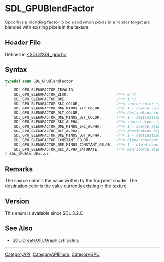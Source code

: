 # SDL_GPUBlendFactor

Specifies a blending factor to be used when pixels in a render target are blended with existing pixels in the texture.

## Header File

Defined in [<SDL3/SDL_gpu.h>](https://github.com/libsdl-org/SDL/blob/main/include/SDL3/SDL_gpu.h)

## Syntax

```c
typedef enum SDL_GPUBlendFactor
{
    SDL_GPU_BLENDFACTOR_INVALID,
    SDL_GPU_BLENDFACTOR_ZERO,                      /**< 0 */
    SDL_GPU_BLENDFACTOR_ONE,                       /**< 1 */
    SDL_GPU_BLENDFACTOR_SRC_COLOR,                 /**< source color */
    SDL_GPU_BLENDFACTOR_ONE_MINUS_SRC_COLOR,       /**< 1 - source color */
    SDL_GPU_BLENDFACTOR_DST_COLOR,                 /**< destination color */
    SDL_GPU_BLENDFACTOR_ONE_MINUS_DST_COLOR,       /**< 1 - destination color */
    SDL_GPU_BLENDFACTOR_SRC_ALPHA,                 /**< source alpha */
    SDL_GPU_BLENDFACTOR_ONE_MINUS_SRC_ALPHA,       /**< 1 - source alpha */
    SDL_GPU_BLENDFACTOR_DST_ALPHA,                 /**< destination alpha */
    SDL_GPU_BLENDFACTOR_ONE_MINUS_DST_ALPHA,       /**< 1 - destination alpha */
    SDL_GPU_BLENDFACTOR_CONSTANT_COLOR,            /**< blend constant */
    SDL_GPU_BLENDFACTOR_ONE_MINUS_CONSTANT_COLOR,  /**< 1 - blend constant */
    SDL_GPU_BLENDFACTOR_SRC_ALPHA_SATURATE         /**< min(source alpha, 1 - destination alpha) */
} SDL_GPUBlendFactor;
```

## Remarks

The source color is the value written by the fragment shader. The
destination color is the value currently existing in the texture.

## Version

This enum is available since SDL 3.2.0.

## See Also

- [SDL_CreateGPUGraphicsPipeline](SDL_CreateGPUGraphicsPipeline)






----
[CategoryAPI](CategoryAPI), [CategoryAPIEnum](CategoryAPIEnum), [CategoryGPU](CategoryGPU)

